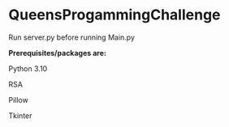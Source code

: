 # QueensProgammingChallenge
Run server.py before running Main.py

**Prerequisites/packages are:**

Python 3.10

RSA

Pillow

Tkinter
